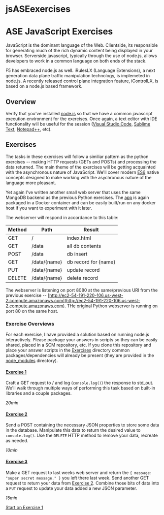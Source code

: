 # jsASEexercises

# ASE JavaScript Exercises

JavaScript is the dominant language of the Web. Clientside, its responsible for generating much of the rich dynamic content being displayed in your browser. Serverside javascript, typically through the use of node.js, allows developers to work in a common language on both ends of the stack.   

F5 has embraced node.js as well. iRulesLX (Language Extensions), a next generation data plane traffic manipulation technology, is implemeted in node.js. A recently released control plane integration feature, iControlLX, is based on a node.js based framework. 

## Overview

Verify that you've installed [node.js](https://nodejs.org/en/download/) so that we have a common javascript execution environment for the exercises. Once again, a text editor with IDE functionality will be useful for the session ([Visual Studio Code](https://code.visualstudio.com/), [Sublime Text](https://www.sublimetext.com/), [Notepad++](https://notepad-plus-plus.org/), etc). 

## Exercises

The tasks in these exercises will follow a similiar pattern as the python exercises -- making HTTP requests (GETs and POSTs) and processing the data returned. The main theme of the exercises will be getting acquainted with the asynchronous nature of JavaScript. We'll cover modern [ES6](https://www.w3schools.com/js/js_es6.asp) native concepts designed to make working with the asychronous nature of the language more pleasant. 

Yet again I've written another small web server that uses the same MongoDB backend as the previous Python exercises. The [app](./WebServer/app.py) is again packaged in a Docker container and can be easily built/run on any docker host if you want to experiment with it later. 

The webserver will respond in accordance to this table:

| Method | Path         | Result               |
|--------|--------------|----------------------|
| GET    | /            | index.html           |
| GET    | /data        | all db contents      |
| POST   | /data        | db insert            |
| GET    | /data/{name} | db record for {name} |
| PUT    | /data/{name} | update record        |
| DELETE | /data/{name} | delete record        |

The webserver is listening on port 8080 at the same/previous URI from the previous exercise -- [http://ec2-54-191-220-106.us-west-2.compute.amazonaws.com](http://ec2-54-191-220-106.us-west-2.compute.amazonaws.com). THe original Python webserver is running on port 80 on the same host.

### Exercise Overviews

For each exercise, I have provided a solution based on running node.js interactively. Please package your answers in scripts so they can be easily shared, placed in a SCM repository, etc. If you clone this repository and place your answer scripts in the [Exercises](./Exercises) directory common packages/dependencies will already be present (they are provided in the [node_modules](./Exercises/node_modules) directory).

#### [Exercise 1](./jsExercise1.md)

Craft a GET request to / and log (``console.log()``) the response to std_out. We'll walk through multiple ways of performing this task based on built-in libraries and a couple packages.

_20min_

#### [Exercise 2](./jsExercise2.md)

Send a POST containing the necessary JSON properties to store some data in the database. Manipulate this data to return the desired value to ``console.log()``. Use the ``DELETE`` HTTP method to remove your data, recreate as needed. 

_10min_

#### [Exercise 3](./jsExercise3.md)

Make a GET request to last weeks web server and return the ```{ message: "super secret message." }``` you left there last week. Send another GET request to return your data from [Exercise 2](./jsExercise2). Combine those bits of data into a ``PUT`` request to update your data added a new JSON parameter. 

_15min_

[Start on Exercise 1](./jsExercise1.md)